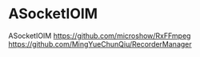# ASocketIOIM
ASocketIOIM
https://github.com/microshow/RxFFmpeg  
https://github.com/MingYueChunQiu/RecorderManager
